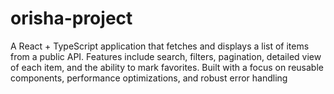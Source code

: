 # orisha-project
A React + TypeScript application that fetches and displays a list of items from a public API. Features include search, filters, pagination, detailed view of each item, and the ability to mark favorites. Built with a focus on reusable components, performance optimizations, and robust error handling
